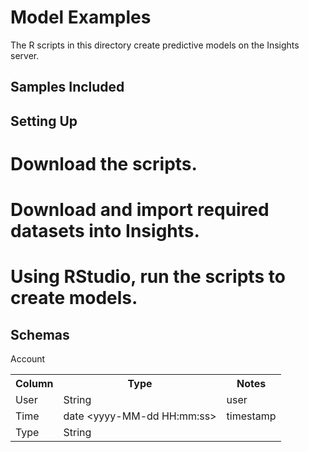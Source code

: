 Model Examples
==============

The R scripts in this directory create predictive models on the Insights server.

Samples Included
----------------


Setting Up
----------

# Download the scripts.
# Download and import required datasets into Insights.
# Using RStudio, run the scripts to create models.

Schemas
-------

Account

<table>
    <tr>
        <th>Column</th>
        <th>Type</th>
        <th>Notes</th>
    </tr>
    <tr>
        <td>User</td>
        <td>String</td>
        <td>user</td>
    </tr>
    <tr>
        <td>Time</td>
        <td>date &lt;yyyy-MM-dd HH:mm:ss></td>
        <td>timestamp</td>
    </tr>
    <tr>
        <td>Type</td>
        <td>String</td>
        <td></td>
    </tr>
</table>
